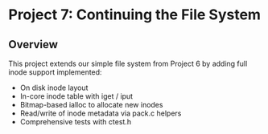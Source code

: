 # Project 7: Continuing the File System

## Overview
This project extends our simple file system from Project 6 by adding full inode support
implemented:
- On disk inode layout 
- In-core inode table with iget / iput
- Bitmap-based ialloc to allocate new inodes
- Read/write of inode metadata via pack.c helpers
- Comprehensive tests with ctest.h

